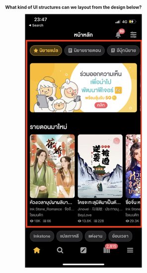 **What kind of UI structures can we layout from the design below?**

<p align="center">
<img width="376" alt="Screen Shot 2564-04-19 at 20 40 10" src="https://github.com/storylog/storylog-interview-ios/blob/main/UITests/FeedScreen/FeedScreen.png">
</p>
